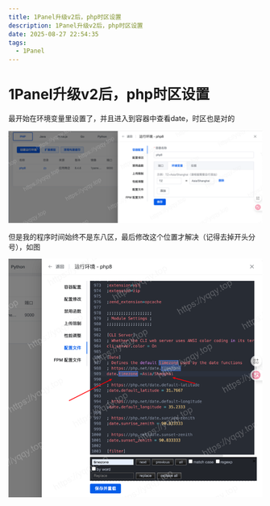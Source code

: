 ```yaml
---
title: 1Panel升级v2后，php时区设置
description: 1Panel升级v2后，php时区设置
date: 2025-08-27 22:54:35
tags:
  - 1Panel
---
```


# 1Panel升级v2后，php时区设置

最开始在环境变量里设置了，并且进入到容器中查看date，时区也是对的

![img](./1756308269.png)

但是我的程序时间始终不是东八区，最后修改这个位置才解决（记得去掉开头分号），如图

![img](./1756308419.png)
